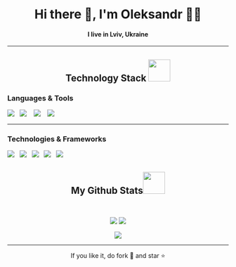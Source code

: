 <h1 align='center'> Hi there 👋, I'm Oleksandr  👩‍💻 </h1>
<h4 align='center'>I live in Lviv, Ukraine</h4>
<hr>
<h2 align="center">Technology Stack <img src="https://github.com/ritik307/ritik307/blob/main/images/laptop.gif" width="50"></h2>

<h3 >Languages & Tools</h5>
<p >
  
  <img src="https://img.shields.io/badge/JavaScript-F7DF1E?style=for-the-badge&logo=javascript&logoColor=black" />&nbsp;&nbsp;
  <img src="https://img.shields.io/badge/-C-brightgreen?style=for-the-badge&logo=C&logoColor=%23A8B9CC&color=grey" /> &nbsp;&nbsp;
  <img src="https://img.shields.io/badge/-C%2B%2B-brightgreen?style=for-the-badge&logo=C%2B%2B&logoColor=white&color=%2300599C"> &nbsp;&nbsp;
  <img src="https://img.shields.io/badge/-C%23-brightgreen?style=for-the-badge&logo=csharp&logoColor=white&color=%2377216F"> &nbsp;&nbsp;

</p>

<hr>
<h3 >Technologies & Frameworks</h5>
<p>
    <img src="https://img.shields.io/badge/-ASP.NET-brightgreen?style=for-the-badge&logo=dotnet&logoColor=white&color=%2377216F"/>&nbsp;&nbsp;
    <img src="https://img.shields.io/badge/html5%20-%23e34f26.svg?&style=for-the-badge&logo=html5&logoColor=white" />&nbsp;&nbsp;
    <img src="https://img.shields.io/badge/CSS3-1572B6?&style=for-the-badge&logo=css3&logoColor=white" />&nbsp;&nbsp;
    <img src="https://img.shields.io/badge/Bootstrap-563D7C?style=for-the-badge&logo=bootstrap&logoColor=white">&nbsp;&nbsp;
    <img src="https://img.shields.io/badge/-Entity_Framework-%2377216F?style=for-the-badge&logoColor=white">&nbsp;&nbsp;
</p>
<h2 align="center">
  My Github Stats<img src="https://media.giphy.com/media/VgCDAzcKvsR6OM0uWg/giphy.gif" width="50">
</h2>
 
<br>

<p align = "center">
  <img  src = "https://github-readme-stats.vercel.app/api?username=Fire-sleg&show_icons=true&theme=radical&line_height=27">
  <img src = "https://github-readme-stats.vercel.app/api/top-langs/?username=Fire-sleg&hide=html,css,java,shaderlab,kotlin,hlsl&theme=radical">
</p>

<p align = "center">
 <img  src="https://github-readme-streak-stats.herokuapp.com/?user=Fire-sleg&show_icons=true&locale=en&layout=compact&theme=radical&line_height=0" />
</p> 

<hr>
<p align="center">If you like it, do fork 🍴 and star ⭐</p>
